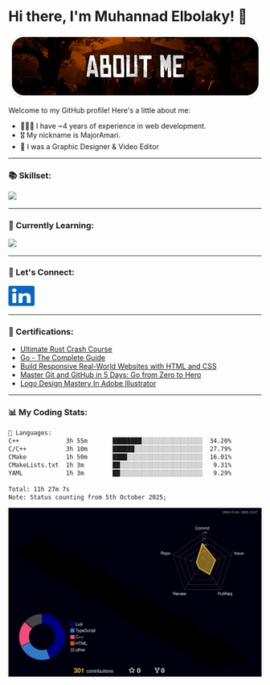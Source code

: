 # Hi there, I'm Muhannad Elbolaky! 👋

<div align="center">
  <!-- <img src="https://raw.githubusercontent.com/Majoramari/Majoramari/master/assets/arthur.png" width="300" align="right" /> -->
  <img src="https://raw.githubusercontent.com/Majoramari/Majoramari/master/assets/about_me.png" width="500" />
</div>

Welcome to my GitHub profile! Here's a little about me:

- 🧑🏻‍💻 I have ~4 years of experience in web development.
- 🎖️ My nickname is MajorAmari.
- 💬 I was a Graphic Designer & Video Editor

---

### 📚 Skillset:

<a href="https://skillicons.dev">
  <img src="https://skillicons.dev/icons?i=html,css,ts,nodejs,bun,c,cpp,cs,go,cmake,git,github,gitlab,cloudflare,linux,arch,bash,vim,godot&perline=5" />
</a>

---

### 📖 Currently Learning:

<a href="https://skillicons.dev">
  <img src="https://skillicons.dev/icons?i=rust,unreal&perline=5" />
</a>

---

### 🤝 Let's Connect:

<div>
  <a href="https://www.linkedin.com/in/majoramari/" target="_blank">
    <img src="https://raw.githubusercontent.com/Majoramari/Majoramari/master/assets/linkedin.svg" width="52" height="40" alt="linkedin logo" />
  </a>
</div>

---

### 📜 Certifications:

- [Ultimate Rust Crash Course](https://www.udemy.com/certificate/UC-ab9c2538-96e8-46f1-b5ba-4881df11527c/)
- [Go - The Complete Guide](https://www.udemy.com/certificate/UC-34d1c049-b248-4d66-9f0b-4a19f066ebc5/)
- [Build Responsive Real-World Websites with HTML and CSS](https://www.udemy.com/certificate/UC-954e7f44-912a-4485-b407-499b1f5da90e/)
- [Master Git and GitHub in 5 Days: Go from Zero to Hero](https://www.udemy.com/certificate/UC-009e987a-33ce-487c-88c0-bece2586f2f3/)
- [Logo Design Mastery In Adobe Illustrator](https://www.udemy.com/certificate/UC-0a3cb28e-621d-4d5d-a6b8-b4ff82d5ba78/)

---

### 📊 My Coding Stats:

```
💾 Languages:
C++             3h 55m       ████████░░░░░░░░░░░░░░░░░  34.20%
C/C++           3h 10m       ██████░░░░░░░░░░░░░░░░░░░  27.79%
CMake           1h 50m       ████░░░░░░░░░░░░░░░░░░░░░  16.01%
CMakeLists.txt  1h 3m        ██░░░░░░░░░░░░░░░░░░░░░░░   9.31%
YAML            1h 3m        ██░░░░░░░░░░░░░░░░░░░░░░░   9.29%

Total: 11h 27m 7s
Note: Status counting from 5th October 2025;
```

<div align="center">
  <img src="https://raw.githubusercontent.com/Majoramari/Majoramari/master/profile-3d-contrib/profile-night-rainbow.svg"  />
</div>
